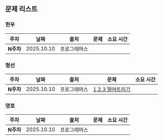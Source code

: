 ## 문제 리스트

<h3>헌우</h3>

|주차|날짜|출처|문제|소요 시간|
|--|--|--|--|--|
|**N주차** |2025.10.10|프로그래머스||


<h3>형선</h3>

|주차|날짜|출처|문제|소요 시간|
|--|--|--|--|--|
|**N주차** |2025.10.10|프로그래머스|[1,2,3 떨어트리기](https://school.programmers.co.kr/learn/courses/30/lessons/150364)|



<h3>영호</h3>

|주차|날짜|출처|문제|소요 시간|
|--|--|--|--|--|
|**N주차** |2025.10.10|프로그래머스||
